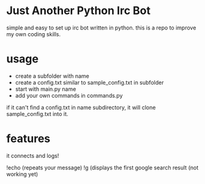 # Just Another Python Irc Bot
simple and easy to set up irc bot written in python.
this is a repo to improve my own coding skills.

# usage

* create a subfolder with name
* create a config.txt similar to sample_config.txt in subfolder
* start with main.py name
* add your own commands in commands.py

if it can't find a config.txt in name subdirectory, it will clone sample_config.txt into it. 

# features

it connects and logs!

!echo (repeats your message)
!g (displays the first google search result (not working yet)
